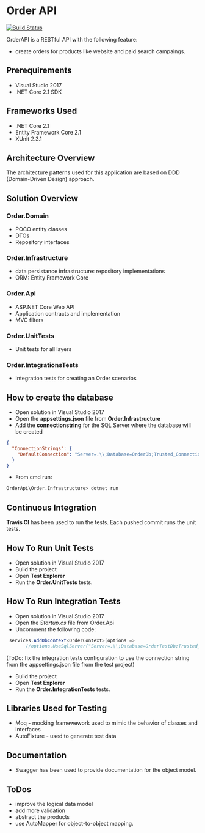 # Order API
[![Build Status](https://travis-ci.org/Lidiadev/OrderApi.png?branch=master)](https://travis-ci.org/Lidiadev/OrderApi)

OrderAPI is a RESTful API with the following feature:
- create orders for products like website and paid search campaings.

## Prerequirements

* Visual Studio 2017 
* .NET Core 2.1 SDK 

## Frameworks Used

* .NET Core 2.1
* Entity Framework Core 2.1
* XUnit 2.3.1

## Architecture Overview

The architecture patterns used for this application are based on DDD (Domain-Driven Design) approach.

## Solution Overview

### Order.Domain
- POCO entity classes
- DTOs
- Repository interfaces

### Order.Infrastructure
- data persistance infrastructure: repository implementations
- ORM: Entity Framework Core

### Order.Api
- ASP.NET Core Web API
- Application contracts and implementation
- MVC filters

### Order.UnitTests
- Unit tests for all layers

### Order.IntegrationsTests
- Integration tests for creating an Order scenarios

## How to create the database

* Open solution in Visual Studio 2017
* Open the **appsettings.json**  file from **Order.Infrastructure**
* Add the **connectionstring** for the SQL Server where the database will be created
```json
{
  "ConnectionStrings": {
    "DefaultConnection": "Server=.\\;Database=OrderDb;Trusted_Connection=True;MultipleActiveResultSets=true"
  }
}
```
* From cmd run:
```sh
OrderApi\Order.Infrastructure> dotnet run
```

## Continuous Integration

**Travis CI** has been used to run the tests.
Each pushed commit runs the unit tests.

## How To Run Unit Tests

* Open solution in Visual Studio 2017
* Build the project
* Open **Test Explorer** 
* Run the **Order.UnitTests** tests.

## How To Run Integration Tests

* Open solution in Visual Studio 2017
* Open the *Startup.cs* file from Order.Api
* Uncomment the following code:
```csharp
 services.AddDbContext<OrderContext>(options =>
       //options.UseSqlServer("Server=.\\;Database=OrderTestDb;Trusted_Connection=True;MultipleActiveResultSets=true"));
```
(ToDo: fix the integration tests configuration to use the connection string from the appsettings.json file from the test project)
* Build the project
* Open **Test Explorer** 
* Run the **Order.IntegrationTests** tests.

## Libraries Used for Testing

* Moq - mocking framewework used to mimic the behavior of classes and interfaces
* AutoFixture - used to generate test data

## Documentation
* Swagger has been used to provide documentation for the object model.

## ToDos
- improve the logical data model
- add more validation
- abstract the products
- use AutoMapper for object-to-object mapping.
